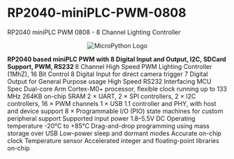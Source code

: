 # RP2040-miniPLC-PWM-0808
RP2040 miniPLC PWM 0808 - 8 Channel Lighting Controller

<p align="center">
  <img src="https://raw.githubusercontent.com/cgtan2020/RP2040-miniPLC-PWM-0808/main/RP2040 miniPLC-PWM-300DPI.jpg" alt="MicroPython Logo"/>
</p>

<b> 
RP2040 based miniPLC PWM with 8 Digital Input and Output, I2C, SDCard Support, PWM, RS232
</b>
8 Channel High Speed PWM Lighting Controller (1MhZ), 16 Bit Control
8 Digital Input for direct camera trigger
7 Digital Output for General Purpose usage
High Speed RS232 Interfacing
MCU Spec
Dual-core Arm Cortex-M0+ processor, flexible clock running up to 133 MHz
264KB on-chip SRAM
2 × UART, 2 × SPI controllers, 2 × I2C controllers, 16 × PWM channels
1 × USB 1.1 controller and PHY, with host and device support
8 × Programmable I/O (PIO) state machines for custom peripheral support
Supported input power 1.8–5.5V DC
Operating temperature -20°C to +85°C
Drag-and-drop programming using mass storage over USB
Low-power sleep and dormant modes
Accurate on-chip clock
Temperature sensor
Accelerated integer and floating-point libraries on-chip
